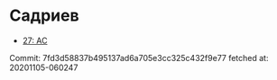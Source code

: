 # Садриев
- [27: AC](27.md)

Commit: 7fd3d58837b495137ad6a705e3cc325c432f9e77
 fetched at: 20201105-060247
